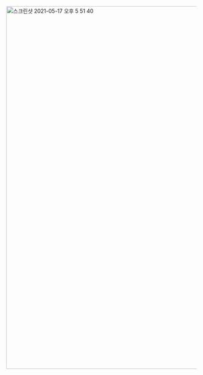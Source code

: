<img width="958" alt="스크린샷 2021-05-17 오후 5 51 40" src="https://user-images.githubusercontent.com/29038531/118461350-8dcce880-b738-11eb-96fb-813e5b6641ed.png">
